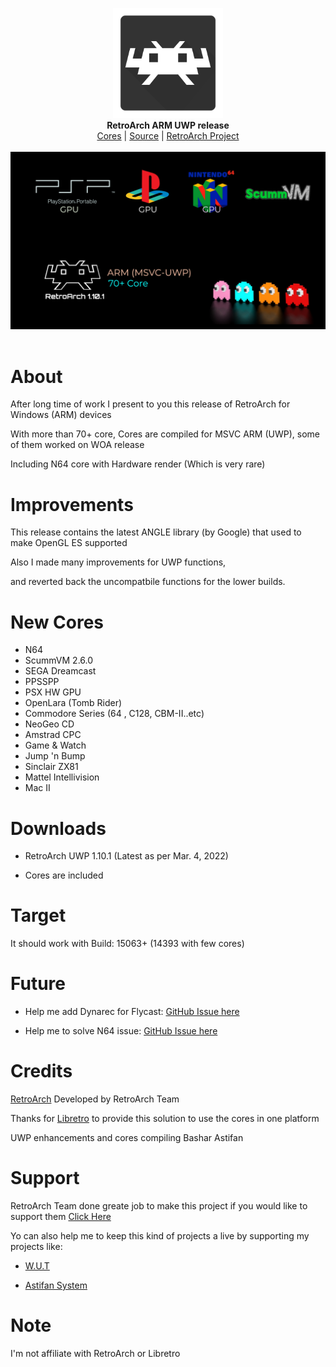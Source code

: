 <p align="center">
  <img src="assets/logo.png" width="176"><br>
  <b>RetroArch ARM UWP release</b><br/>
  <a href="./cores">Cores</a> |
  <a href="./src">Source</a> |
  <a href="https://github.com/libretro/RetroArch">RetroArch Project</a> 
  <br/><br/>
  <img src="assets/screen.png"><br/><br/>
</p>


# About

After long time of work I present to you this release of RetroArch for Windows (ARM) devices

With more than 70+ core, Cores are compiled for MSVC ARM (UWP), some of them worked on WOA release

Including N64 core with Hardware render (Which is very rare)


# Improvements

This release contains the latest ANGLE library (by Google) that used to make OpenGL ES supported

Also I made many improvements for UWP functions,

and reverted back the uncompatbile functions for the lower builds.


# New Cores
- N64 
- ScummVM 2.6.0
- SEGA Dreamcast
- PPSSPP
- PSX HW GPU
- OpenLara (Tomb Rider)
- Commodore Series (64 , C128, CBM-II..etc)
- NeoGeo CD
- Amstrad CPC
- Game & Watch
- Jump 'n Bump
- Sinclair ZX81
- Mattel Intellivision
- Mac II


# Downloads

- RetroArch UWP 1.10.1 (Latest as per Mar. 4, 2022)

- Cores are included

# Target

It should work with Build: 15063+ (14393 with few cores)


# Future

- Help me add Dynarec for Flycast: [GitHub Issue here](https://github.com/flyinghead/flycast/issues/545)

- Help me to solve N64 issue: [GitHub Issue here](https://github.com/mupen64plus/mupen64plus-video-rice/issues/102)


# Credits

<a href="https://www.retroarch.com/">RetroArch</a> Developed by RetroArch Team 

Thanks for <a href="https://www.libretro.com/">Libretro</a> to provide this solution to use the cores in one platform

UWP enhancements and cores compiling Bashar Astifan


# Support

RetroArch Team done greate job to make this project if you would like to support them <a href="https://www.retroarch.com/index.php?page=donate">Click Here</a>

Yo can also help me to keep this kind of projects a live by supporting my projects like:

- <a href="https://github.com/basharast/wut">W.U.T</a>

- <a href="https://github.com/basharast/AstifanSystem">Astifan System</a>


# Note

I'm not affiliate with RetroArch or Libretro